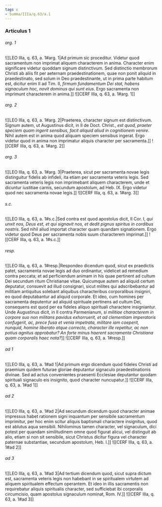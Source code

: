 ```yaml
---
tags : 
- Summa/IIIa/q.63/a.1
---
```


### Articulus 1

###### arg. 1
![[LEO IIIa, q. 63, a. 1#arg. 1|Ad primum sic proceditur. Videtur quod sacramentum non imprimat aliquem characterem in anima. Character enim significare videtur quoddam signum distinctivum. Sed distinctio membrorum Christi ab aliis fit per aeternam praedestinationem, quae non ponit aliquid in praedestinato, sed solum in Deo praedestinante, ut in prima parte habitum est, dicitur enim II ad Tim. II, *firmum fundamentum Dei stat, habens signaculum hoc, novit dominus qui sunt eius*. Ergo sacramenta non imprimunt characterem in anima.]]
![[CERF IIIa, q. 63, a. 1#arg. 1]]

###### arg. 2
![[LEO IIIa, q. 63, a. 1#arg. 2|Praeterea, character signum est distinctivum. Signum autem, ut Augustinus dicit, in II de Doct. Christ., *est quod, praeter speciem quam ingerit sensibus, facit aliquid aliud in cognitionem venire*. Nihil autem est in anima quod aliquam speciem sensibus ingerat. Ergo videtur quod in anima non imprimatur aliquis character per sacramenta.]]
![[CERF IIIa, q. 63, a. 1#arg. 2]]

###### arg. 3
![[LEO IIIa, q. 63, a. 1#arg. 3|Praeterea, sicut per sacramenta novae legis distinguitur fidelis ab infideli, ita etiam per sacramenta veteris legis. Sed sacramenta veteris legis non imprimebant aliquem characterem, unde et dicuntur iustitiae carnis, secundum apostolum, ad Heb. IX. Ergo videtur quod nec sacramenta novae legis.]]
![[CERF IIIa, q. 63, a. 1#arg. 3]]

###### s.c.
![[LEO IIIa, q. 63, a. 1#s.c.|Sed contra est quod apostolus dicit, II Cor. I, *qui unxit nos, Deus est, et qui signavit nos, et dedit pignus spiritus in cordibus nostris*. Sed nihil aliud importat character quam quandam signationem. Ergo videtur quod Deus per sacramenta nobis suum characterem imprimat.]]
![[CERF IIIa, q. 63, a. 1#s.c.]]

###### resp.
![[LEO IIIa, q. 63, a. 1#resp.|Respondeo dicendum quod, sicut ex praedictis patet, sacramenta novae legis ad duo ordinantur, videlicet ad remedium contra peccata; et ad perficiendum animam in his quae pertinent ad cultum Dei secundum ritum Christianae vitae. Quicumque autem ad aliquid certum deputatur, consuevit ad illud consignari, sicut milites qui adscribebantur ad militiam antiquitus solebant aliquibus characteribus corporalibus insigniri, eo quod deputabantur ad aliquid corporale. Et ideo, cum homines per sacramenta deputentur ad aliquid spirituale pertinens ad cultum Dei, consequens est quod per ea fideles aliquo spirituali charactere insigniantur. Unde Augustinus dicit, in II contra Parmenianum, *si militiae characterem in corpore suo non militans pavidus exhorruerit, et ad clementiam imperatoris confugerit, ac, prece fusa et venia impetrata, militare iam coeperit, nunquid, homine liberato atque correcto, character ille repetitur, ac non potius agnitus approbatur? An forte minus haerent sacramenta Christiana quam corporalis haec nota?*]]
![[CERF IIIa, q. 63, a. 1#resp.]]

###### ad 1
![[LEO IIIa, q. 63, a. 1#ad 1|Ad primum ergo dicendum quod fideles Christi ad praemium quidem futurae gloriae deputantur signaculo praedestinationis divinae. Sed ad actus convenientes praesenti Ecclesiae deputantur quodam spirituali signaculo eis insignito, quod character nuncupatur.]]
![[CERF IIIa, q. 63, a. 1#ad 1]]

###### ad 2
![[LEO IIIa, q. 63, a. 1#ad 2|Ad secundum dicendum quod character animae impressus habet rationem signi inquantum per sensibile sacramentum imprimitur, per hoc enim scitur aliquis baptismali charactere insignitus, quod est ablutus aqua sensibili. Nihilominus tamen character, vel signaculum, dici potest per quandam similitudinem omne quod figurat alicui, vel distinguit ab alio, etiam si non sit sensibile, sicut Christus dicitur figura vel character paternae substantiae, secundum apostolum, Heb. I.]]
![[CERF IIIa, q. 63, a. 1#ad 2]]

###### ad 3
![[LEO IIIa, q. 63, a. 1#ad 3|Ad tertium dicendum quod, sicut supra dictum est, sacramenta veteris legis non habebant in se spiritualem virtutem ad aliquem spiritualem effectum operantem. Et ideo in illis sacramentis non requirebatur aliquis spiritualis character, sed sufficiebat ibi corporalis circumcisio, quam apostolus signaculum nominat, Rom. IV.]]
![[CERF IIIa, q. 63, a. 1#ad 3]]


